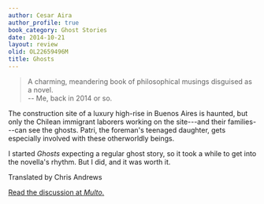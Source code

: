 ```yaml
---
author: Cesar Aira
author_profile: true
book_category: Ghost Stories
date: 2014-10-21
layout: review
olid: OL22659496M
title: Ghosts
---
```


> A charming, meandering book of philosophical musings disguised as a novel. <br/>
-- Me, back in 2014 or so.

The construction site of a luxury high-rise in Buenos Aires is haunted, but only the Chilean immigrant laborers working on the site---and their families---can see the ghosts. Patri, the foreman's teenaged daughter, gets especially involved with these otherworldly beings.

I started *Ghosts* expecting a regular ghost story, so it took a while to get into the novella's rhythm. But I did, and it was worth it.

Translated by Chris Andrews

[Read the discussion at *Multo*.](https://multoghost.wordpress.com/2014/10/21/ghosts-and-moments-and-miracles/)